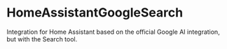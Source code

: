 # HomeAssistantGoogleSearch
 Integration for Home Assistant based on the official Google AI integration, but with the Search tool.
